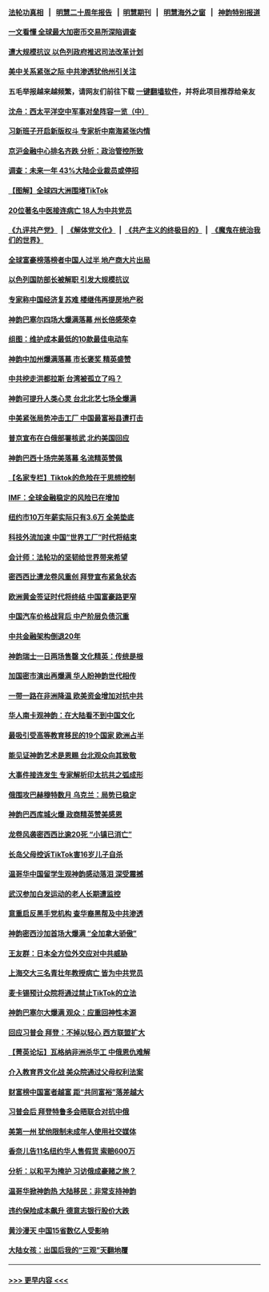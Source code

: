 #### [法轮功真相](https://github.com/gfw-breaker/truth/blob/master/README.md?t=0) &nbsp;&nbsp;|&nbsp;&nbsp; [明慧二十周年报告](https://github.com/gfw-breaker/mh-reports/blob/master/README.md?t=0) &nbsp;&nbsp;|&nbsp;&nbsp;[明慧期刊](https://github.com/gfw-breaker/mh-qikan) &nbsp;&nbsp;|&nbsp;&nbsp; [明慧海外之窗](https://github.com/gfw-breaker/mh-news/blob/master/README.md?t=0) &nbsp;&nbsp;|&nbsp;&nbsp; [神韵特别报道](https://github.com/gfw-breaker/mh-news/blob/master/shenyun.md?t=0)
#### [一文看懂 全球最大加密币交易所深陷调查](../pages/nf4514/n13959821.md?t=03280943) 
#### [遭大规模抗议 以色列政府推迟司法改革计划](../pages/nf4514/n13959607.md?t=03280943) 
#### [美中关系紧张之际 中共渗透犹他州引关注](../pages/nf4514/n13959687.md?t=03280943) 
#### 五毛举报越来越频繁，请网友们前往下载 [一键翻墙软件](https://github.com/gfw-breaker/ssr-accounts)，并将此项目推荐给亲友
#### [沈舟：西太平洋空中军事对垒阵容一览（中）](../pages/nf4514/n13959099.md?t=03280943) 
#### [习新班子开启新版权斗 专家析中南海紧张内情](../pages/nf4514/n13959588.md?t=03280943) 
#### [京沪金融中心排名齐跌 分析：政治管控所致](../pages/nf4514/n13959812.md?t=03280943) 
#### [调查：未来一年 43%大陆企业裁员或停招](../pages/nf4514/n13959534.md?t=03280943) 
#### [【图解】全球四大洲围堵TikTok](../pages/nf4514/n13959789.md?t=03280943) 
#### [20位著名中医接连病亡 18人为中共党员](../pages/nf4514/n13959735.md?t=03280943) 
#### [《九评共产党》](https://github.com/begood0513/9ping.md/blob/master/README.md) &nbsp;|&nbsp; [《解体党文化》](../../../../jtdwh.md/blob/master/README.md)  &nbsp;|&nbsp; [《共产主义的终极目的》](../../../../gczydzjmd.md/blob/master/README.md) &nbsp;|&nbsp; [《魔鬼在统治我们的世界》](../../../../mgztzwmdsj.md/blob/master/README.md) 
#### [全球富豪榜落榜者中国人过半 地产商大片出局](../pages/nf4514/n13959779.md?t=03280943) 
#### [以色列国防部长被解职 引发大规模抗议](../pages/nf4514/n13959294.md?t=03280943) 
#### [专家称中国经济复苏难 楼继伟再提房地产税](../pages/nf4514/n13959391.md?t=03280943) 
#### [神韵巴塞尔四场大爆满落幕 州长倍感荣幸](../pages/nf4514/n13959190.md?t=03280943) 
#### [组图：维护成本最低的10款最佳电动车](../pages/nf4514/n13950426.md?t=03280943) 
#### [神韵中加州爆满落幕 市长褒奖 精英盛赞](../pages/nf4514/n13959524.md?t=03280943) 
#### [中共挖走洪都拉斯 台湾被孤立了吗？](../pages/nf4514/n13959065.md?t=03280943) 
#### [神韵可提升人类心灵 台北北艺七场全爆满](../pages/nf4514/n13959152.md?t=03280943) 
#### [中美紧张局势冲击工厂 中国最富裕县遭打击](../pages/nf4514/n13959039.md?t=03280943) 
#### [普京宣布在白俄部署核武 北约美国回应](../pages/nf4514/n13958997.md?t=03280943) 
#### [神韵巴西十场完美落幕 名流精英赞佩](../pages/nf4514/n13959094.md?t=03280943) 
#### [【名家专栏】Tiktok的危险在于思想控制](../pages/nf4514/n13958944.md?t=03280943) 
#### [IMF：全球金融稳定的风险已在增加](../pages/nf4514/n13958937.md?t=03280943) 
#### [纽约市10万年薪实际只有3.6万 全美垫底](../pages/nf4514/n13958497.md?t=03280943) 
#### [科技外流加速 中国“世界工厂”时代将结束](../pages/nf4514/n13958477.md?t=03280943) 
#### [会计师：法轮功的坚韧给世界带来希望](../pages/nf4514/n13958448.md?t=03280943) 
#### [密西西比遭龙卷风重创 拜登宣布紧急状态](../pages/nf4514/n13958862.md?t=03280943) 
#### [欧洲黄金签证时代将终结 中国富豪路更窄](../pages/nf4514/n13958911.md?t=03280943) 
#### [中国汽车价格战背后 中产阶层负债沉重](../pages/nf4514/n13958948.md?t=03280943) 
#### [中共金融架构倒退20年](../pages/nf4514/n13958819.md?t=03280943) 
#### [神韵瑞士一日两场售罄 文化精英：传统是根](../pages/nf4514/n13958753.md?t=03280943) 
#### [加国密市演出再爆满 华人盼神韵世代相传](../pages/nf4514/n13958714.md?t=03280943) 
#### [一带一路在非洲降温 欧美资金增加对抗中共](../pages/nf4514/n13958585.md?t=03280943) 
#### [华人南卡观神韵：在大陆看不到中国文化](../pages/nf4514/n13958827.md?t=03280943) 
#### [最吸引受高等教育移民的19个国家 欧洲占半](../pages/nf4514/n13940435.md?t=03280943) 
#### [能见证神韵艺术是恩赐 台北观众向其致敬](../pages/nf4514/n13958507.md?t=03280943) 
#### [大事件接连发生 专家解析印太抗共之弧成形](../pages/nf4514/n13958409.md?t=03280943) 
#### [俄围攻巴赫穆特数月 乌克兰：局势已稳定](../pages/nf4514/n13958317.md?t=03280943) 
#### [神韵巴西库城火爆 政商精英赞美感恩](../pages/nf4514/n13958349.md?t=03280943) 
#### [龙卷风袭密西西比逾20死 “小镇已消亡”](../pages/nf4514/n13958331.md?t=03280943) 
#### [长岛父母控诉TikTok害16岁儿子自杀](../pages/nf4514/n13958082.md?t=03280943) 
#### [温哥华中国留学生观神韵感动落泪 深受震撼](../pages/nf4514/n13958320.md?t=03280943) 
#### [武汉参加白发运动的老人长期遭监控](../pages/nf4514/n13958205.md?t=03280943) 
#### [意重启反黑手党机构 查华裔黑帮及中共渗透](../pages/nf4514/n13958232.md?t=03280943) 
#### [神韵密西沙加首场大爆满 “全加拿大骄傲”](../pages/nf4514/n13958152.md?t=03280943) 
#### [王友群：日本全方位外交应对中共威胁](../pages/nf4514/n13957903.md?t=03280943) 
#### [上海交大三名青壮年教授病亡 皆为中共党员](../pages/nf4514/n13958134.md?t=03280943) 
#### [麦卡锡预计众院将通过禁止TikTok的立法](../pages/nf4514/n13958001.md?t=03280943) 
#### [神韵巴塞尔大爆满 观众：应重回神性本源](../pages/nf4514/n13958048.md?t=03280943) 
#### [回应习普会 拜登：不掉以轻心 西方联盟扩大](../pages/nf4514/n13957992.md?t=03280943) 
#### [【菁英论坛】瓦格纳非洲杀华工 中俄恩仇难解](../pages/nf4514/n13957888.md?t=03280943) 
#### [介入教育界文化战 美众院通过父母权利法案](../pages/nf4514/n13957874.md?t=03280943) 
#### [财富榜中国富者越富 距“共同富裕”落差越大](../pages/nf4514/n13957890.md?t=03280943) 
#### [习普会后 拜登特鲁多会晤联合对抗中俄](../pages/nf4514/n13957812.md?t=03280943) 
#### [美第一州 犹他限制未成年人使用社交媒体](../pages/nf4514/n13957739.md?t=03280943) 
#### [香奈儿告11名纽约华人售假货 索赔600万](../pages/nf4514/n13957344.md?t=03280943) 
#### [分析：以和平为掩护 习访俄成豪赌之旅？](../pages/nf4514/n13957184.md?t=03280943) 
#### [温哥华掀神韵热 大陆移民：非常支持神韵](../pages/nf4514/n13957762.md?t=03280943) 
#### [违约保险成本飙升 德意志银行股价大跌](../pages/nf4514/n13957693.md?t=03280943) 
#### [黄沙漫天 中国15省数亿人受影响](../pages/nf4514/n13957566.md?t=03280943) 
#### [大陆女孩：出国后我的“三观”天翻地覆](../pages/nf4514/n13957356.md?t=03280943) 

----
#### [ >>> 更早内容 <<< ](../indexes/nf4514-earlier.md)
